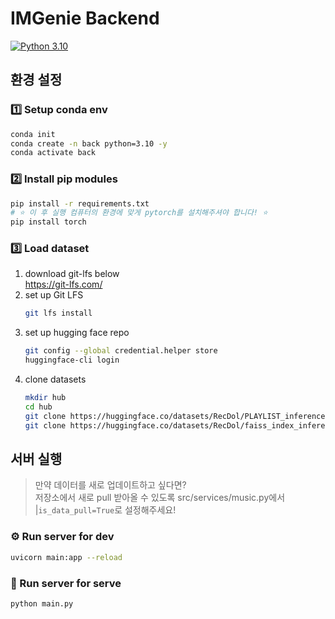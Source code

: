 # IMGenie Backend

[![Python 3.10](https://img.shields.io/badge/python-3.10-blue.svg)](https://www.python.org/downloads/release/python-3100/)

## 환경 설정

### 1️⃣ Setup conda env

```bash
conda init
conda create -n back python=3.10 -y
conda activate back
```

### 2️⃣ Install pip modules

```bash
pip install -r requirements.txt
# ⭐️ 이 후 실행 컴퓨터의 환경에 맞게 pytorch를 설치해주셔야 합니다! ⭐️
pip install torch
```

### 3️⃣ Load dataset

1. download git-lfs below  
   https://git-lfs.com/
2. set up Git LFS
   ```bash
   git lfs install
   ```
3. set up hugging face repo
   ```bash
   git config --global credential.helper store
   huggingface-cli login
   ```
4. clone datasets
   ```bash
   mkdir hub
   cd hub
   git clone https://huggingface.co/datasets/RecDol/PLAYLIST_inference PLAYLIST
   git clone https://huggingface.co/datasets/RecDol/faiss_index_inference faiss_index
   ```

## 서버 실행

> 만약 데이터를 새로 업데이트하고 싶다면?  
> 저장소에서 새로 pull 받아올 수 있도록 src/services/music.py에서 |`is_data_pull=True`로 설정해주세요!

### ⚙️ Run server for dev

```bash
uvicorn main:app --reload
```

### 🚀 Run server for serve

```bash
python main.py
```
